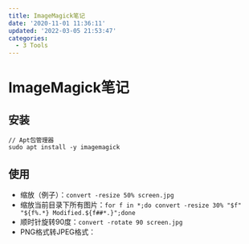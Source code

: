 ```yaml
---
title: ImageMagick笔记
date: '2020-11-01 11:36:11'
updated: '2022-03-05 21:53:47'
categories:
  - 3 Tools
---
```

# ImageMagick笔记

## 安装

```shell
// Apt包管理器
sudo apt install -y imagemagick
```

## 使用

- 缩放（例子）：`convert -resize 50% screen.jpg`
- 缩放当前目录下所有图片：`for f in *;do convert -resize 30% "$f" "${f%.*} Modified.${f##*.}";done`
- 顺时针旋转90度：`convert -rotate 90 screen.jpg`
- PNG格式转JPEG格式：
